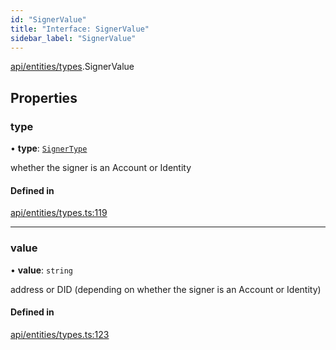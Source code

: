 ```yaml
---
id: "SignerValue"
title: "Interface: SignerValue"
sidebar_label: "SignerValue"
---
```


[api/entities/types](../../../../../modules/API/Entities/Types/Types.md).SignerValue

## Properties

### type

• **type**: [`SignerType`](../../../../../enums/API/Entities/Types/SignerType/SignerType.md)

whether the signer is an Account or Identity

#### Defined in

[api/entities/types.ts:119](https://github.com/PolymeshAssociation/polymesh-sdk/blob/995f17653/src/api/entities/types.ts#L119)

___

### value

• **value**: `string`

address or DID (depending on whether the signer is an Account or Identity)

#### Defined in

[api/entities/types.ts:123](https://github.com/PolymeshAssociation/polymesh-sdk/blob/995f17653/src/api/entities/types.ts#L123)
